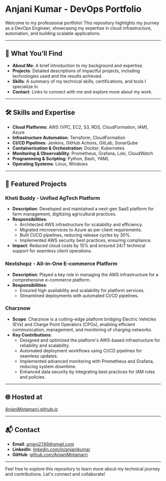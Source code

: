 # Anjani Kumar - DevOps Portfolio

Welcome to my professional portfolio! This repository highlights my journey as a DevOps Engineer, showcasing my expertise in cloud infrastructure, automation, and building scalable applications.

---

## 🌟 What You’ll Find
- **About Me**: A brief introduction to my background and expertise.
- **Projects**: Detailed descriptions of impactful projects, including technologies used and the results achieved.
- **Skills**: A summary of my technical skills, certifications, and tools I specialize in.
- **Contact**: Links to connect with me and explore more about my work.

---

## 🛠️ Skills and Expertise
- **Cloud Platforms**: AWS (VPC, EC2, S3, RDS, CloudFormation, IAM), Azure  
- **Infrastructure Automation**: Terraform, CloudFormation  
- **CI/CD Pipelines**: Jenkins, GitHub Actions, GitLab, SonarQube  
- **Containerization & Orchestration**: Docker, Kubernetes  
- **Monitoring & Observability**: Prometheus, Grafana, Loki, CloudWatch  
- **Programming & Scripting**: Python, Bash, YAML  
- **Operating Systems**: Linux, Windows  

---

## 📂 Featured Projects

### **Kheti Buddy - Unified AgTech Platform**
- **Description**: Developed and maintained a next-gen SaaS platform for farm management, digitizing agricultural practices.  
- **Responsibilities**:  
  - Architected AWS infrastructure for scalability and efficiency.  
  - Migrated microservices to Azure as per client requirements.  
  - Built CI/CD pipelines, reducing release cycles by 30%.  
  - Implemented AWS security best practices, ensuring compliance.  
- **Impact**: Reduced cloud costs by 15% and ensured 24/7 technical support for seamless client operations.  

### **Nextshopz - All-in-One E-commerce Platform**
- **Description**: Played a key role in managing the AWS infrastructure for a comprehensive e-commerce platform.  
- **Responsibilities**:  
  - Ensured high availability and scalability for platform services.  
  - Streamlined deployments with automated CI/CD pipelines.  

### **Charznow**
- **Scope**: Charznow is a cutting-edge platform bridging Electric Vehicles (EVs) and Charge Point Operators (CPOs), enabling efficient communication, management, and monitoring of charging networks.  
- **Key Contributions**:  
  - Designed and optimized the platform's AWS-based infrastructure for reliability and scalability.  
  - Automated deployment workflows using CI/CD pipelines for seamless updates.  
  - Implemented advanced monitoring with Prometheus and Grafana, reducing system downtime.  
  - Enhanced data security by integrating best practices for IAM roles and policies.  

---

## 🌐 Hosted at
[AnjaniMotamarri.github.io](https://AnjaniMotamarri.github.io)

---

## 📬 Contact
- **Email**: [anjani2749@gmail.com](mailto:anjani2749@gmail.com)  
- **LinkedIn**: [linkedin.com/in/anjanikumar](https://linkedin.com/in/anjanikumar)  
- **GitHub**: [github.com/AnjaniMotamarri](https://github.com/AnjaniMotamarri)  

---

Feel free to explore this repository to learn more about my technical journey and contributions. Let's connect and collaborate!
